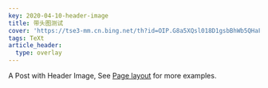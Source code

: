 ```yaml
---
key: 2020-04-10-header-image
title: 带头图测试
cover: 'https://tse3-mm.cn.bing.net/th?id=OIP.G8a5XQsl018D1gsbBhWb5QHaFF&pid=Api&rs=1'
tags: TeXt
article_header:
  type: overlay
---
```


A Post with Header Image, See [Page layout](https://tianqi.name/jekyll-TeXt-theme/samples.html#page-layout) for more examples.

<!--more-->

